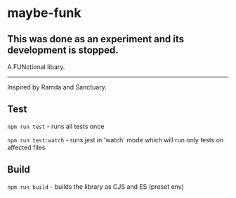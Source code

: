 # maybe-funk

## This was done as an experiment and its development is stopped.

A FUNctional libary.

---

Inspired by Ramda and Sanctuary.

## Test

`npm run test` - runs all tests once

`npm run test:watch` - runs jest in 'watch' mode which will run only tests on affected files

## Build

`npm run build` - builds the library as CJS and ES (preset env)
